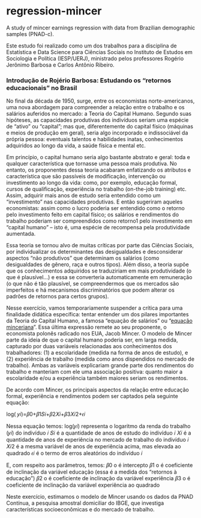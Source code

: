 # regression-mincer
A study of mincer earnings regression with data from Brazilian demographic samples (PNAD-c).

Este estudo foi realizado como um dos trabalhos para a disciplina de Estatística e Data Science para Ciências Sociais no Instituto de Estudos em Sociologia e Política (IESP/UERJ), ministrado pelos professores Rogério Jerônimo Barbosa e Carlos Antônio Ribeiro.

### Introdução de Rojério Barbosa: Estudando os “retornos educacionais” no Brasil
No final da década de 1950, surge, entre os economistas norte-americanos, uma nova abordagem para compreender a relação entre o trabalho e os salários auferidos no mercado: a Teoria do Capital Humano. Segundo suas hipóteses, as capacidades produtivas dos indivíduos seriam uma espécie de “ativo” ou “capital”; mas que, diferentemente do capital físico (máquinas e meios de produção em geral), seria algo incorporado e indissociável da própria pessoa: eventuais talentos e habilidades inatas, conhecimentos adquiridos ao longo da vida, a saúde física e mental etc.

Em princípio, o capital humano seria algo bastante abstrato e geral: toda e qualquer característica que tornasse uma pessoa mais produtiva. No entanto, os proponentes dessa teoria acabaram enfatizando os atributos e característica que são passíveis de modificação, intervenção ou investimento ao longo da vida: como, por exemplo, educação formal, cursos de qualificação, experiência no trabalho (on-the-job training) etc. Assim, adquirir mais anos de estudo seria entendido como um “investimento” nas capacidades produtivas. E então sugeriram aqueles economistas: assim como o lucro poderia ser entendido como o retorno pelo investimento feito em capital físico; os salários e rendimentos do trabalho poderiam ser compreendidos como retorno1 pelo investimento em “capital humano” – isto é, uma espécie de recompensa pela produtividade aumentada.

Essa teoria se tornou alvo de muitas críticas por parte das Ciências Sociais, por individualizar os determinantes das desigualdades e desconsiderar aspectos “não produtivos” que determinam os salários (como desigualdades de gênero, raça e outros tipos). Além disso, a teoria supõe que os conhecimentos adquiridos se traduziriam em mais produtividade (o que é plausível...) e essa se converteria automaticamente em remuneração (o que não é tão plausível, se compreendermos que os mercados são imperfeitos e há mecanismos discriminatórios que podem alterar os padrões de retornos para certos grupos).

Nesse exercício, vamos temporariamente suspender a crítica para uma finalidade didática específica: tentar entender um dos pilares importantes da Teoria do Capital Humano, a famosa “equação de salários” ou “[equação minceriana](https://en.wikipedia.org/wiki/Mincer_earnings_function)”. Essa última expressão remete ao seu proponente, o economista polonês radicado nos EUA, Jacob Mincer. O modelo de Mincer parte da ideia de que o capital humano poderia ser, em larga medida, capturado por duas variáveis relacionadas aos conhecimentos dos trabalhadores: (1) a escolaridade (medida na forma de anos de estudo), e (2) experiência de trabalho (medida como anos dispendidos no mercado de trabalho). Ambas as variáveis explicariam grande parte dos rendimentos do trabalho e manteriam com ele uma associação positiva: quanto maior a escolaridade e/ou a experiência também maiores seriam os rendimentos.

De acordo com Mincer, os principais aspectos da relação entre educação formal, experiência e rendimentos podem ser captados pela seguinte equação:

log( 𝑦𝑖)=𝛽0+𝛽1𝑆𝑖+𝛽2𝑋𝑖+𝛽3𝑋𝑖2+𝜖𝑖

Nessa equação temos:
log(𝑦𝑖) representa o logaritmo da renda do trabalho (𝑦𝑖) do indivíduo 𝑖
𝑆𝑖 é a quantidade de anos de estudo do indivíduo 𝑖
𝑋𝑖 é a quantidade de anos de experiência no mercado de trabalho do indivíduo 𝑖
𝑋𝑖2 é a mesma variável de anos de experiência acima, mas elevada ao quadrado
𝜖𝑖 é o termo de erros aleatórios do indivíduo 𝑖

E, com respeito aos parâmetros, temos:
𝛽0 o é intercepto
𝛽1 o é coeficiente de inclinação da variável educação (essa é a medida dos “retornos à educação”)
𝛽2 o é coeficiente de inclinação da variável experiência
𝛽3 o é coeficiente de inclinação da variável experiência ao quadrado

Neste exercício, estimamos o modelo de Mincer usando os dados da PNAD Contínua, a pesquisa amostral domiciliar do IBGE, que investiga características socioeconômicas e do mercado de trabalho.
